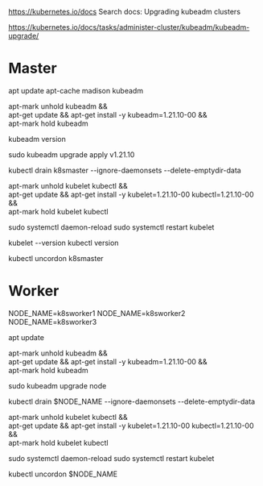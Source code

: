 https://kubernetes.io/docs
Search docs: Upgrading kubeadm clusters

https://kubernetes.io/docs/tasks/administer-cluster/kubeadm/kubeadm-upgrade/


# Master
apt update
apt-cache madison kubeadm

apt-mark unhold kubeadm && \
apt-get update && apt-get install -y kubeadm=1.21.10-00 && \
apt-mark hold kubeadm

kubeadm version


sudo kubeadm upgrade apply v1.21.10

kubectl drain k8smaster --ignore-daemonsets --delete-emptydir-data

apt-mark unhold kubelet kubectl && \
    apt-get update && apt-get install -y kubelet=1.21.10-00 kubectl=1.21.10-00 && \
    apt-mark hold kubelet kubectl

sudo systemctl daemon-reload
sudo systemctl restart kubelet

kubelet --version
kubectl version

kubectl uncordon k8smaster

# Worker

NODE_NAME=k8sworker1
NODE_NAME=k8sworker2
NODE_NAME=k8sworker3

apt update

apt-mark unhold kubeadm && \
apt-get update && apt-get install -y kubeadm=1.21.10-00 && \
apt-mark hold kubeadm

sudo kubeadm upgrade node

kubectl drain $NODE_NAME --ignore-daemonsets --delete-emptydir-data

apt-mark unhold kubelet kubectl && \
apt-get update && apt-get install -y kubelet=1.21.10-00 kubectl=1.21.10-00 && \
apt-mark hold kubelet kubectl

sudo systemctl daemon-reload
sudo systemctl restart kubelet

kubectl uncordon $NODE_NAME

